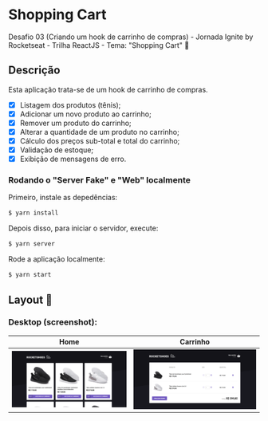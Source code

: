 # Shopping Cart
Desafio 03 (Criando um hook de carrinho de compras) - Jornada Ignite by Rocketseat - Trilha ReactJS - Tema: "Shopping Cart" 🛒

## Descrição
Esta aplicação trata-se de um hook de carrinho de compras. 

- [x] Listagem dos produtos (tênis);
- [x] Adicionar um novo produto ao carrinho;
- [x] Remover um produto do carrinho;
- [x] Alterar a quantidade de um produto no carrinho;
- [x] Cálculo dos preços sub-total e total do carrinho;
- [x] Validação de estoque;
- [x] Exibição de mensagens de erro.

###  Rodando o "Server Fake" e "Web" localmente

Primeiro, instale as depedências:
```sh
$ yarn install
```

Depois disso, para iniciar o servidor, execute:
```sh
$ yarn server
```

Rode a aplicação localmente:
```sh
$ yarn start 
```

## Layout 🤩

### Desktop (screenshot):

| Home | Carrinho | 
| --- | --- |
| <img src="https://github.com/jfernandesdev/ignite-challenge-03-shopping-cart/blob/8edcb857a6813b62105d8d848612ae635c2bd362/public/desktop-1.png" /> |  <img src="https://github.com/jfernandesdev/ignite-challenge-03-shopping-cart/blob/8edcb857a6813b62105d8d848612ae635c2bd362/public/desktop-2.png" /> |

